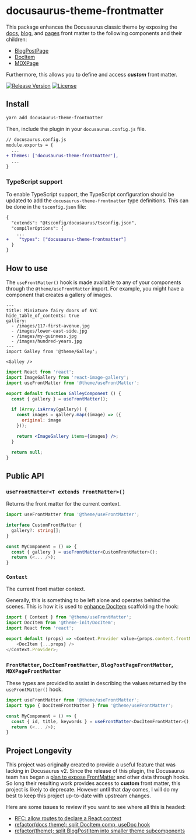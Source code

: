 # docusaurus-theme-frontmatter

This package enhances the Docusaurus classic theme by exposing the [docs](https://docusaurus.io/docs/api/plugins/@docusaurus/plugin-content-docs#markdown-front-matter), [blog](https://docusaurus.io/docs/api/plugins/@docusaurus/plugin-content-blog#markdown-front-matter), and [pages](https://docusaurus.io/docs/api/plugins/@docusaurus/plugin-content-pages) front matter to the following components and their children:

* [BlogPostPage](https://github.com/facebook/docusaurus/tree/main/packages/docusaurus-theme-classic/src/theme/BlogPostPage)
* [DocItem](https://github.com/facebook/docusaurus/tree/main/packages/docusaurus-theme-classic/src/theme/DocItem)
* [MDXPage](https://github.com/facebook/docusaurus/tree/main/packages/docusaurus-theme-classic/src/theme/MDXPage)

Furthermore, this allows you to define and access ***custom*** front matter.

[![Release Version](https://img.shields.io/npm/v/docusaurus-theme-frontmatter.svg)](https://www.npmjs.com/package/docusaurus-theme-frontmatter)
[![License](https://img.shields.io/badge/License-MIT-blue.svg)](https://opensource.org/licenses/MIT)

## Install

```sh
yarn add docusaurus-theme-frontmatter
```

Then, include the plugin in your `docusaurus.config.js` file.

```diff
// docusaurus.config.js
module.exports = {
  ...
+ themes: ['docusaurus-theme-frontmatter'],
  ...
}
```

### TypeScript support

To enable TypeScript support, the TypeScript configuration should be updated to add the `docusaurus-theme-frontmatter` type definitions. This can be done in the `tsconfig.json` file:

```diff
{
  "extends": "@tsconfig/docusaurus/tsconfig.json",
  "compilerOptions": {
    ...
+    "types": ["docusaurus-theme-frontmatter"]
  }
}
```

## How to use

The `useFrontMatter()` hook is made available to any of your components through the `@theme/useFrontMatter` import. For example, you might have a component that creates a gallery of images.

```mdx
---
title: Miniature fairy doors of NYC
hide_table_of_contents: true
gallery:
  - /images/117-first-avenue.jpg
  - /images/lower-east-side.jpg
  - /images/my-guinness.jpg
  - /images/hundred-years.jpg
---
import Galley from '@theme/Galley';

<Galley />
```

```jsx
import React from 'react';
import ImageGallery from 'react-image-gallery';
import useFrontMatter from '@theme/useFrontMatter';

export default function GalleyComponent () {
  const { gallery } = useFrontMatter();

  if (Array.isArray(gallery)) {
    const images = gallery.map((image) => ({
      original: image
    }));

    return <ImageGallery items={images} />;
  }

  return null;
}
```

## Public API

### `useFrontMatter<T extends FrontMatter>()`

Returns the front matter for the current context.

```ts
import useFrontMatter from '@theme/useFrontMatter';

interface CustomFrontMatter {
  gallery?: string[];
}

const MyComponent = () => {
  const { gallery } = useFrontMatter<CustomFrontMatter>();
  return (<... />);
}
```

### `Context`

The current front matter context.

Generally, this is something to be left alone and operates behind the scenes. This is how it is used to [enhance DocItem](https://github.com/roydukkey/docusaurus-theme-frontmatter/blob/master/src/theme/DocItem.tsx) scaffolding the hook:

```js
import { Context } from '@theme/useFrontMatter';
import DocItem from '@theme-init/DocItem';
import React from 'react';

export default (props) => <Context.Provider value={props.content.frontMatter}>
	<DocItem {...props} />
</Context.Provider>;
```

### `FrontMatter`, `DocItemFrontMatter`, `BlogPostPageFrontMatter`, `MDXPageFrontMatter`

These types are provided to assist in describing the values returned by the `useFrontMatter()` hook.

```ts
import useFrontMatter from '@theme/useFrontMatter';
import type { DocItemFrontMatter } from '@theme/useFrontMatter';

const MyComponent = () => {
  const { id, title, keywords } = useFrontMatter<DocItemFrontMatter>();
  return (<... />);
}
```

## Project Longevity

This project was originally created to provide a useful feature that was lacking in Docusaurus v2. Since the release of this plugin, the Docusaurus team has began a [plan to expose FrontMatter](https://github.com/facebook/docusaurus/issues/6885) and other data through hooks. So long their resulting work provides access to **custom** front matter, this project is likely to deprecate. However until that day comes, I will do my best to keep this project up-to-date with upstream changes.

Here are some issues to review if you want to see where all this is headed:

* [RFC: allow routes to declare a React context](https://github.com/facebook/docusaurus/issues/6885)
* [refactor(docs,theme): split DocItem comp, useDoc hook](https://github.com/facebook/docusaurus/pull/7644)
* [refactor(theme): split BlogPostItem into smaller theme subcomponents](https://github.com/facebook/docusaurus/pull/7716)
